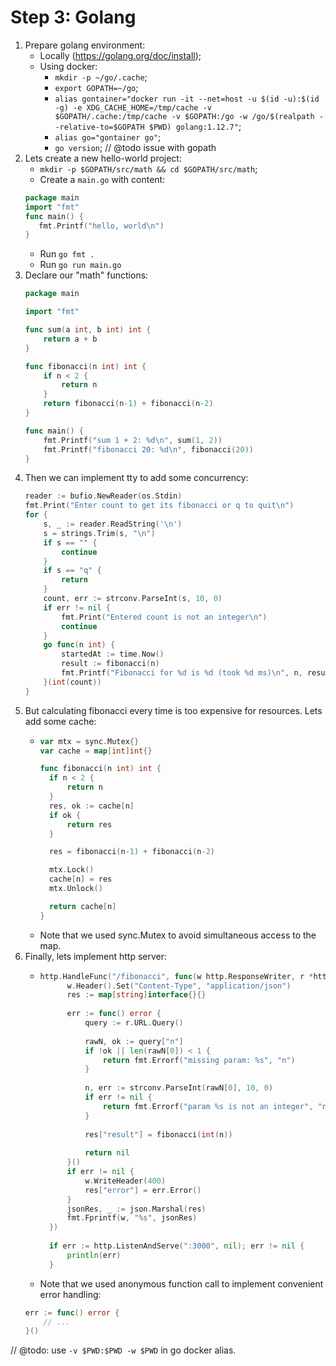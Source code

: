 # Step 3: Golang

1. Prepare golang environment:
    - Locally (https://golang.org/doc/install);
    - Using docker: 
        - `mkdir -p ~/go/.cache`;
        - `export GOPATH=~/go`;
        - `alias gontainer="docker run -it --net=host -u $(id -u):$(id -g) -e XDG_CACHE_HOME=/tmp/cache -v $GOPATH/.cache:/tmp/cache -v $GOPATH:/go -w /go/$(realpath --relative-to=$GOPATH $PWD) golang:1.12.7"`;
        - `alias go="gontainer go"`;
        - `go version`;
        // @todo issue with gopath
2. Lets create a new hello-world project:
    - `mkdir -p $GOPATH/src/math && cd $GOPATH/src/math`;
    - Create a `main.go` with content: 
    ```go
    package main
    import "fmt"
    func main() {
       fmt.Printf("hello, world\n")
    } 
    ```
    - Run `go fmt .`
    - Run `go run main.go`
3. Declare our "math" functions:
    ```go
    package main
    
    import "fmt"
    
    func sum(a int, b int) int {
    	return a + b
    }
    
    func fibonacci(n int) int {
    	if n < 2 {
    		return n
    	}
    	return fibonacci(n-1) + fibonacci(n-2)
    }
    
    func main() {
    	fmt.Printf("sum 1 + 2: %d\n", sum(1, 2))
    	fmt.Printf("fibonacci 20: %d\n", fibonacci(20))
    }

    ```
4. Then we can implement tty to add some concurrency:
    ```go
    reader := bufio.NewReader(os.Stdin)
	fmt.Print("Enter count to get its fibonacci or q to quit\n")
	for {
		s, _ := reader.ReadString('\n')
		s = strings.Trim(s, "\n")
		if s == "" {
			continue
		}
		if s == "q" {
			return
		}
		count, err := strconv.ParseInt(s, 10, 0)
		if err != nil {
			fmt.Print("Entered count is not an integer\n")
			continue
		}
		go func(n int) {
			startedAt := time.Now()
			result := fibonacci(n)
			fmt.Printf("Fibonacci for %d is %d (took %d ms)\n", n, result, time.Now().Sub(startedAt) * time.Millisecond)
		}(int(count))
	}
    ```
5. But calculating fibonacci every time is too expensive for resources. Lets add some cache:
   -  ```go
      var mtx = sync.Mutex{}
      var cache = map[int]int{}
      
      func fibonacci(n int) int {
      	if n < 2 {
      		return n
      	}
      	res, ok := cache[n]
      	if ok {
      		return res
      	}
      
      	res = fibonacci(n-1) + fibonacci(n-2)
      
      	mtx.Lock()
      	cache[n] = res
      	mtx.Unlock()
      
      	return cache[n]
      }
      ```
   - Note that we used sync.Mutex to avoid simultaneous access to the map.
6. Finally, lets implement http server:
    - ```go
      http.HandleFunc("/fibonacci", func(w http.ResponseWriter, r *http.Request) {
    		w.Header().Set("Content-Type", "application/json")
    		res := map[string]interface{}{}
    
    		err := func() error {
    			query := r.URL.Query()
    
    			rawN, ok := query["n"]
    			if !ok || len(rawN[0]) < 1 {
    				return fmt.Errorf("missing param: %s", "n")
    			}
    
    			n, err := strconv.ParseInt(rawN[0], 10, 0)
    			if err != nil {
    				return fmt.Errorf("param %s is not an integer", "n")
    			}
    
    			res["result"] = fibonacci(int(n))
    
    			return nil
    		}()
    		if err != nil {
    			w.WriteHeader(400)
    			res["error"] = err.Error()
    		}
    		jsonRes, _ := json.Marshal(res)
    		fmt.Fprintf(w, "%s", jsonRes)
    	})
    
    	if err := http.ListenAndServe(":3000", nil); err != nil {
    		println(err)
    	}
      ```
    - Note that we used anonymous function call to implement convenient error handling: 
    ```go
    err := func() error {
        // ...
    }()
    ```
// @todo: use `-v $PWD:$PWD -w $PWD` in go docker alias.